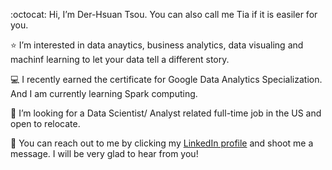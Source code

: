 :octocat: Hi, I’m Der-Hsuan Tsou. You can also call me Tia if it is easiler for you.

⭐ I’m interested in data anaytics, business analytics, data visualing and machinf learning to let your data tell a different story.

💻 I recently earned the certificate for Google Data Analytics Specialization. And I am currently learning Spark computing.

💼 I’m looking for a Data Scientist/ Analyst related full-time job in the US and open to relocate.

📌 You can reach out to me by clicking my [LinkedIn profile](https://www.linkedin.com/in/derhsuan-tsou/) and shoot me a message. I will be very glad to hear from you!

<!---
tiatsou/tiatsou is a ✨ special ✨ repository because its `README.md` (this file) appears on your GitHub profile.
You can click the Preview link to take a look at your changes.
--->
